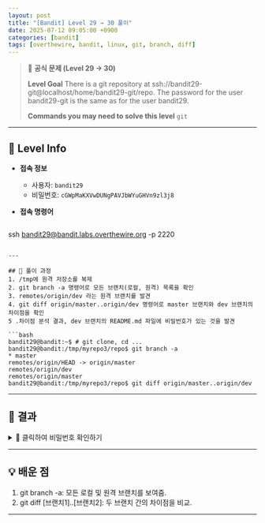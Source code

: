 ```yaml
---
layout: post
title: "[Bandit] Level 29 → 30 풀이"
date: 2025-07-12 09:05:00 +0900
categories: [bandit]
tags: [overthewire, bandit, linux, git, branch, diff]
---
```


> 📝 **공식 문제 (Level 29 → 30)**
>
> **Level Goal**
> There is a git repository at ssh://bandit29-git@localhost/home/bandit29-git/repo. The password for the user bandit29-git is the same as for the user bandit29.
>
> **Commands you may need to solve this level**
> `git`

---

## 🔐 Level Info

- **접속 정보**
  - 사용자: `bandit29`
  - 비밀번호: `cGWpMaKXVwDUNgPAVJbWYuGHVn9zl3j8`
  
- **접속 명령어**

  ```bash
ssh bandit29@bandit.labs.overthewire.org -p 2220
  ```

---

## 🧪 풀이 과정
1. /tmp에 원격 저장소를 복제
2. git branch -a 명령어로 모든 브랜치(로컬, 원격) 목록을 확인
3. remotes/origin/dev 라는 원격 브랜치를 발견
4. git diff origin/master..origin/dev 명령어로 master 브랜치와 dev 브랜치의 차이점을 확인
5 .차이점 분석 결과, dev 브랜치의 README.md 파일에 비밀번호가 있는 것을 발견

```bash
bandit29@bandit:~$ # git clone, cd ...
bandit29@bandit:/tmp/myrepo3/repo$ git branch -a
* master
  remotes/origin/HEAD -> origin/master
  remotes/origin/dev
  remotes/origin/master
bandit29@bandit:/tmp/myrepo3/repo$ git diff origin/master..origin/dev
```

---

## 🎯 결과

<details markdown="1">
<summary>👀 클릭하여 비밀번호 확인하기</summary>

```bash
0qXahG8ZjOVMN9Ghs7iOWsCfZyXOUbYO
```

</details>

---

## 💡 배운 점

1. git branch -a: 모든 로컬 및 원격 브랜치를 보여줌.
2. git diff [브랜치1]..[브랜치2]: 두 브랜치 간의 차이점을 비교.

---

